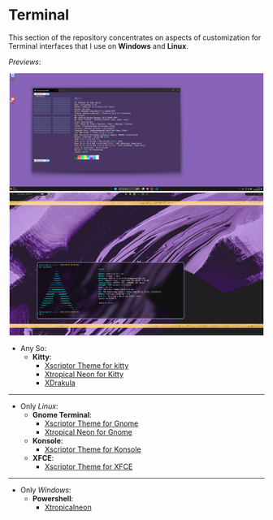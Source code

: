 
# Terminal

This section of the repository concentrates on aspects of customization for Terminal interfaces that I use on **Windows** and **Linux**.

*Previews*:
<p align="center">
  <img src="./powershell/xtropicalneon/preview.png" width="500"/>
  <img src="./kitty/xtropicalneon/preview.png" width="500"/>
</p>


- Any So:
    - **Kitty**:
        - [Xscriptor Theme for kitty](./kitty/xscriptor-theme/README.md)
        - [Xtropical Neon for Kitty](./kitty/themes/xtropicalneon/README.md)
        - [XDrakula](./kitty/xdracula/README.md)
        

---

- Only *Linux*:
    - **Gnome Terminal**:
        - [Xscriptor Theme for Gnome](./gnome/xscriptor-theme/README.md)
        - [Xtropical Neon for Gnome](./gnome/xtropicalneon/README.md)
    - **Konsole**:
        - [Xscriptor Theme for Konsole](./konsole/README.md)
    - **XFCE**:
        - [Xscriptor Theme for XFCE](./xfce/README.md)
---

- Only *Windows*:
    - **Powershell**:
        - [Xtropicalneon](./powershell/xtropicalneon/README.md)


